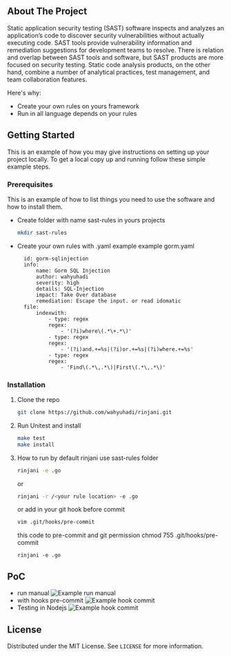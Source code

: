 

<!-- ABOUT THE PROJECT -->
## About The Project

Static application security testing (SAST) software inspects and analyzes an application’s code to discover security vulnerabilities without actually executing code.  SAST tools provide vulnerability information and remediation suggestions for development teams to resolve. There is relation and overlap between SAST tools and software, but SAST products are more focused on security testing. Static code analysis products, on the other hand, combine a number of analytical practices, test management, and team collaboration features.

Here's why:
* Create your own rules on yours framework
* Run in all language depends on your rules






<!-- GETTING STARTED -->
## Getting Started

This is an example of how you may give instructions on setting up your project locally.
To get a local copy up and running follow these simple example steps.

### Prerequisites

This is an example of how to list things you need to use the software and how to install them.
* Create folder with name sast-rules in yours projects
  ```sh
  mkdir sast-rules
  ```
 * Create your own rules with .yaml example example gorm.yaml
	  ````
		id: gorm-sqlinjection
		info:
			name: Gorm SQL Injection
			author: wahyuhadi
			severity: high
			details: SQL-Injection
			impact: Take Over database
			remediation: Escape the input. or read idomatic
		file:
			indexwith:
				- type: regex
				regex:
					- '(?i)where\(.*\+.*\)'
				- type: regex
				regex:
					- '(?i)and.+=%s|(?i)or.+=%s|(?i)where.+=%s'
				- type: regex
				regex:
					- 'Find\(.*\,.*\)|First\(.*\,.*\)'
	````
	


### Installation


1. Clone the repo
   ```sh
   git clone https://github.com/wahyuhadi/rinjani.git
   ```
2. Run Unitest and install
   ```sh
   make test
   make install
   ```
3. How to run 
by default rinjani use sast-rules folder
   ```sh
   rinjani -e .go
   ```
   or
    ```sh
   rinjani -r /<your rule location> -e .go
   ```
	or  add in your git hook before commit
	```sh
	vim .git/hooks/pre-commit
	```
    this code to pre-commit and git permission chmod  755 .git/hooks/pre-commit
	```
	rinjani -e .go
	```



<!-- USAGE EXAMPLES -->
## PoC
* run manual 
![Example run manual](./images/1.png)
* with hooks pre-commit
![Example hook commit](./images/2.png)
* Testing in Nodejs
![Example hook commit](./images/4.png)

<!-- LICENSE -->
## License

Distributed under the MIT License. See `LICENSE` for more information.



